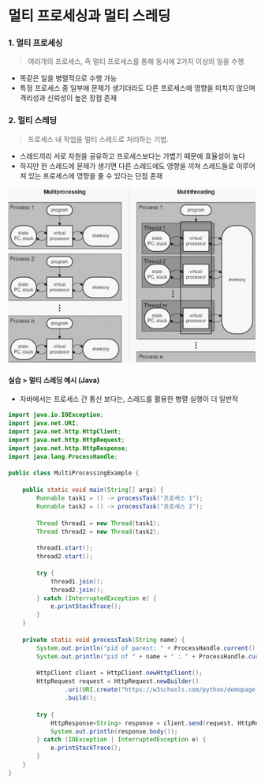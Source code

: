# 멀티 프로세싱과 멀티 스레딩

### 1. 멀티 프로세싱

> 여러개의 프로세스, 즉 멀티 프로세스를 통해 동시에 2가지 이상의 일을 수행

- 똑같은 일을 병렬적으로 수행 가능
- 특정 프로세스 중 일부에 문제가 생기더라도 다른 프로세스에 영향을 미치지 않으며 격리성과 신뢰성이 높은 장점 존재

### 2. 멀티 스레딩

> 프로세스 내 작업을 멀티 스레드로 처리하는 기법.

- 스레드끼리 서로 자원을 공유하고 프로세스보다는 가볍기 때문에 효율성이 높다
- 하지만 한 스레드에 문제가 생기면 다른 스레드에도 영향을 끼쳐 스레드들로 이루어져 있는 프로세스에 영향을 줄 수 있다는 단점 존재

![Alt text](image.png)

#### 실습 > 멀티 스레딩 예시 (Java)

- 자바에서는 프로세스 간 통신 보다는, 스레드를 활용한 병렬 실행이 더 일반적

```java
import java.io.IOException;
import java.net.URI;
import java.net.http.HttpClient;
import java.net.http.HttpRequest;
import java.net.http.HttpResponse;
import java.lang.ProcessHandle;

public class MultiProcessingExample {

    public static void main(String[] args) {
        Runnable task1 = () -> processTask("프로세스 1");
        Runnable task2 = () -> processTask("프로세스 2");

        Thread thread1 = new Thread(task1);
        Thread thread2 = new Thread(task2);

        thread1.start();
        thread2.start();

        try {
            thread1.join();
            thread2.join();
        } catch (InterruptedException e) {
            e.printStackTrace();
        }
    }

    private static void processTask(String name) {
        System.out.println("pid of parent: " + ProcessHandle.current().parent().orElseThrow().pid());
        System.out.println("pid of " + name + " : " + ProcessHandle.current().pid());

        HttpClient client = HttpClient.newHttpClient();
        HttpRequest request = HttpRequest.newBuilder()
                .uri(URI.create("https://w3schools.com/python/demopage.htm"))
                .build();

        try {
            HttpResponse<String> response = client.send(request, HttpResponse.BodyHandlers.ofString());
            System.out.println(response.body());
        } catch (IOException | InterruptedException e) {
            e.printStackTrace();
        }
    }
}
```
